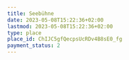 ```yaml
---
title: Seebühne
date: 2023-05-08T15:22:36+02:00
lastmod: 2023-05-08T15:22:36+02:00
type: place
place_id: ChIJC5gfQecpsUcRDv4B8sE0_fg
payment_status: 2
---
```

